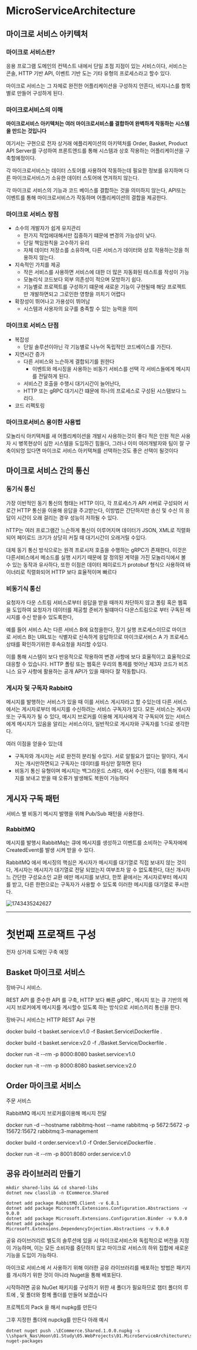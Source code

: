 # MicroServiceArchitecture

## 마이크로 서비스 아키텍처

### 마이크로 서비스란?

응용 프로그램 도메인의 컨텍스트 내에서 단일 초점 지점이 있는 서비스이다, 서비스는 콘솔, HTTP 기반 API, 이벤트 기반 도는 기타 유형의  프로세스라고 할수 있다.

마이크로 서비스는 그 자체로 완전한 어플리케이션을 구성하지 안흔다, 비지니스를 항목 별로 만들어 구성하게 된다.

### 마이크로서비스의 이해

**마이크로서비스 아키텍처는 여러 마이크로서비스를 결합하여 완벽하게 작동하는 시스템을 만드는 것입니다**

여기서는 구현으로 전자 상거래 에플리케이션의 아키텍처를 Order, Basket, Product API Server를 구성하여 프론트엔드를 통해 시스템과 상호 작용하는 어플리케이션을 구축할예정이다.

각 마이크로서비스는 데이터 스토어를 사용하여 작동하는데 필요한 정보를 유지하며 다른 마이크로서비스가 소유한 데이터 스토어에 연겨하지 않는다.

각 마이크로 서비스의 기능과 코드 베이스를 결합하는 것을 의미하지 않는다, API또는 이벤트를 통해 마이크로서비스가 작동하며 어플리케이션의 결합을 제공한다.

### 마이크로 서비스 장점

* 소수의 개발자가 쉽게 유지관리
  * 한가지 작업에대해서만  집중하기 떄문에 변경의 가능성이 낮다.
  * 단일 책임원칙을 고수하기 유리
  * 자체 데이터 저장소를 소유하며, 다른 서비스가 데이터와 상호 작용하는것을 허용하지 않는다.
* 지속적인 가치를 제공
  * 작은 서비스를 사용하면 서비스에 대한 더 많은 자동화된 테스트를 작성이 가능
  * 모놀리식 코드보다 외부 의존성이 적으며 모방하기 쉽다.
  * 기능별로 프로젝트를 구성하기 떄문에 새로운 기능이 구현될때 해당 프로젝트만 개발하면되고 그로인한 영향을 끼치기 어렵다
* 확장성이 뛰어나고 가용성이 뛰어남
  * 시스템과 사용자의 요구를 충족할 수 있는 능력을 의미

### 마이크로 서비스 단점

* 복잡성
  * 단일 솔루션이아닌 각 기능별로 나누어 독립적인 코드베이스를 가진다.
* 지연시간 증가
  * 다른 서비스와 느슨하게 결합되기를 원한다
    * 이벤트와 메시징을 사용하는 비동기 서비스를 선택 각 서비스들에게 메시지를 전달하게 된다.
  * 서비스간 호출을 수행시 대기시간이 늘어난다,
  * HTTP 또는 gRPC 대기시간 떄문에 하나의 프로세스로 구성된 시스템보다 느리다.
* 코드 리펙토링

### 마이크로서비스 용이한 사용법

모놀리식 아키텍쳐를 새 어플리케이션을 개발시 사용하는것이 좋다 적은 인원 적은 사용자 시 병목현상이 심한 시스템을 도입하긴 힘들다, 그러나 이미 여러개발자와 팀이 잘 구축이되엉 있다면 마이크로 서비스 아키택쳐를 선택하는것도 좋은 선택이 될것이다

## 마이크로 서비스 간의 통신

### 동기식 통신

가장 이반적인 동기 통신의 형태는 HTTP 이다, 각 프로세스가 API 서버로 구성되어 서로간 HTTP 통신을 이용해 응답을 주고받는다, 이방법은 간단하지만 송신 및 수신 의 응답이 시간이 오래 걸리는 경우 성능이 저하될 수 있다.

hTTP는 여러 프로그램간 느슨하게 통신이 이루어지며 데이터가 JSON, XML로 직렬화되어 페이로드 크기가 상당히 커질 때 대기시간이 오래거릴 수있다.

대체 동기 통신 방식으로는 원격 프로시저 호출을 수행하는 gRPC가 존재한다, 이것은 다른서비스에서 메소드를 실행 시키기 때문에 잘 정의된 계약을 가진 모놀리식에서 볼 수 있는 동작과 유사하다, 또한 이점은 데이터 페이로드가 protobuf 형식으 사용하여 바이너리로 직렬화되어 HTTP 보다 효율적이며 빠르다

### 비동기식 통신

요청자가 다운 스트림 서비스로부터 응답을 받을 때까지 차단하지 않고 폴링 혹은 웹훅을 도입하여 요청자가 데이터를 제공할 준비가 될떄마다 다운스트림으로 부터 구독된 메시지를 수신 받을수 있도록한다,

예를 들어 서비스 A는 다른 서비스 B에 요청을한다, 장기 실행 프로세스이므로 마이크로 서비스 B는 URL또는 식별자로 신속하게 응답하므로 마이크로서비스 A 가 프로세스 상태를 확인하기위한 후속요청을 처리할 수있다.

이를 통해 시스템이 보다 반응적으로 작용하여 변경 사항에 보다 효율적이고 효율적으로 대응할 수 있습니다. HTTP 폴링 또는 웹훅은 우리의 통제를 벗어난 제3자 코드가 비즈니스 요구 사항에 활용하는 공개 API가 있을 때마다 잘 작동합니다.

### 게시자 및 구독자 RabbitQ

메시지를 발행하는 서비스가 있을 때 이를 서비스 게시자라고 할 수있는데 다른 서비스에서는 게시자로부터 메시지를 수신하려는 서비스 구독자가 있다. 모든 서비스는 게시자 또는 구독자가 될 수 있다, 메시지 브로커를 이용해 게지사에게 각 구독되어 있는 서비스에게 메시지가 있음을 알리는 서비스이다, 일반적으로 게시자와 구독자를 1:다로 생각한다.

여러 이점을 얻을수 있는데

* 구독자와 개시자는 서로 완전히 분리될 수있다. 서로 알필요가 없다는 말이다, 게시자는 개시만하면되고 구독자는 데이터를 파싱만 잘하면 된다
* 비동기 통신 유형이며 메시지는 백그라운드 스레다, 에서 수신된다, 이를 통해 메시지를 보내고 받을 때 오류가 발생해도 복원이 가능하다

## 게시자 구독 패턴

서비스 별 비동기 메시지 발행을 위해 Pub/Sub 패턴을 사용한다.

### RabbitMQ

메시지를 발행시 RabbitMq는 큐에 메시지를 생성하고 이벤트를 소비하는 구독자에에 CreatedEvent를 발생 시켜 받을 수 있다.

RabbitMQ 에서 메시징의 핵심은 게시자가 메시지를 대기열로 직접 보내지 않는 것이다, 게시자는 메시지가 대기열로 전달 되었는지 여부조차 알 수 없도록한다, 대신 개시자느 간단한 구성요소인 교환 에만 메시지를 보낸댜, 한쪼 끝에서는 게시자로부터 메시지를 받고, 다른 한편으로는 구독자가 사용할 수 있도록 이러한 메시지를 대기열로 푸시한다.

![1743435242627](image/README/1743435242627.png)

---

# 첫번째 프로잭트 구성

전자 상거래 도메인 구축 예정

## Basket 마이크로 서비스

장바구니 서비스.

REST API 를 준수한 API 를 구축, HTTP 보다 빠른 gRPC , 메시지 또는 큐 기반의 메시지 브로커에게 메시지를 게시할수 있도록 하는 방식으로 서비스끼리 통신을 한다.

장바구니 서비스는 HTTP REST Api 구현

docker build -t basket.service:v1.0 -f Basket.Service\Dockerfile .

docker build -t basket.service:v2.0 -f ./Basket.Service/Dockerfile .

docker run -it --rm -p 8000:8080 basket.service:v1.0

docker run -it --rm -p 8000:8080 basket.service:v2.0

## Order 마이크로 서비스

주문 서비스

RabbitMQ 메시지 브로커를이용해 메시지 전달

docker run -d --hostname rabbitmq-host --name rabbitmq -p 5672:5672 -p 15672:15672 rabbitmq:3-management

docker build -t order.service:v1.0 -f Order.Service\Dockerfile .

docker run -it --rm -p 8001:8080 order.service:v1.0

## 공유 라이브러리 만들기

```
mkdir shared-libs && cd shared-libs
dotnet new classlib -n ECommerce.Shared
```

```
dotnet add package RabbitMQ.Client -v 6.8.1
dotnet add package Microsoft.Extensions.Configuration.Abstractions -v 9.0.0
dotnet add package Microsoft.Extensions.Configuration.Binder -v 9.0.0
dotnet add package Microsoft.Extensions.DependencyInjection.Abstractions -v 9.0.0
```

공유 라이브러리르 별도의 솔루션에 있을 시 마이크로서비스와 독립적으로 버전을 지정이 가능하며, 이는 모든 소비자를 중단하지 않고 마이크로 서비스의 하위 집합에  새로운 기능을 도입이 가능하다.

마이크로 서비스에 서 사용하기 위해 이러한 공유 라이브러리를 배포하는 방법은 패키지를 개시하기 위한 것이 아니라 Nuget을 통해 배포된다.

시작하려면 공유 NuGet 패키지를 구성하기 위한 새 폴더가 필요하므로 챕터 폴더의 루트에 , 및 폴더와 함께 폴더를 만들어 보겠습니다

프로젝트의 Pack 을 해서 nupkg를 만든다

그후 지정한 폴더에 nupckg를 만든다 아래 예시

```
dotnet nuget push .\ECommerce.Shared.1.0.0.nupkg -s \\shpark_Nas\Hoon\01.Study\05.WebProjects\01.MicroServiceArchitecture\src\local-nuget-packages
```
